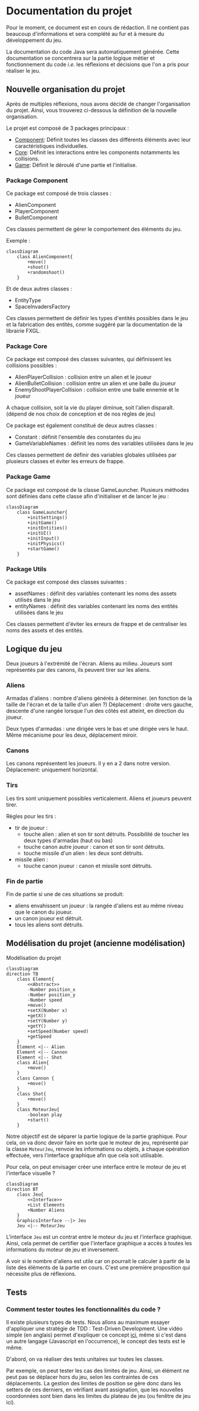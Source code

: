 # Documentation du projet

Pour le moment, ce document est en cours de rédaction. Il ne contient pas beaucoup d'informations et sera complété au fur et à mesure du développement du jeu.

La documentation du code Java sera automatiquement générée. Cette documentation se concentrera sur la partie logique métier et fonctionnement du code $i.e.$ les réflexions et décisions que l'on a pris pour réaliser le jeu.

## Nouvelle organisation du projet

Après de multiples réflexions, nous avons décidé de changer l'organisation du projet. Ainsi, vous trouverez ci-dessous la définition de la nouvelle organisation.

Le projet est composé de 3 packages principaux :

- [Component](#package-component): Définit toutes les classes des différents éléments avec leur caractéristiques individuelles.
- [Core](#package-core): Définit les interactions entre les components notamments les collisions.
- [Game](#package-game): Définit le déroulé d'une partie et l'initialise.

### Package Component

Ce package est composé de trois classes :

- AlienComponent
- PlayerComponent
- BulletComponent

Ces classes permettent de gérer le comportement des éléments du jeu.

Exemple :

```mermaid
classDiagram
    class AlienComponent{
        +move()
        +shoot()
        +randomshoot()
    }
```

Et de deux autres classes :

- EntityType
- SpaceInvadersFactory

Ces classes permettent de définir les types d'entités possibles dans le jeu et la fabrication des entités, comme suggéré par la documentation de la librairie FXGL.

### Package Core

Ce package est composé des classes suivantes, qui définissent les collisions possibles :

- AlienPlayerCollision : collision entre un alien et le joueur
- AlienBulletCollision : collision entre un alien et une balle du joueur
- EnemyShootPlayerCollision : collision entre une balle ennemie et le joueur

A chaque collision, soit la vie du player diminue, soit l'alien disparaît. (dépend de nos choix de conception et de nos règles de jeu)

Ce package est également constitué de deux autres classes :

- Constant : définit l'ensemble des constantes du jeu
- GameVariableNames : définit les noms des variables utilisées dans le jeu

Ces classes permettent de définir des variables globales utilisées par plusieurs classes et éviter les erreurs de frappe.

### Package Game

Ce package est composé de la classe GameLauncher.
Plusieurs méthodes sont définies dans cette classe afin d'initialiser et de lancer le jeu :

```mermaid
classDiagram
    class GameLauncher{
        +initSettings()
        +initGame()
        +initEntities()
        +initUI()
        +initInput()
        +initPhysics()
        +startGame()
    }
```

### Package Utils

Ce package est composé des classes suivantes :

- assetNames : définit des variables contenant les noms des assets utilisés dans le jeu
- entityNames : définit des variables contenant les noms des entités utilisées dans le jeu

Ces classes permettent d'éviter les erreurs de frappe et de centraliser les noms des assets et des entités.

## Logique du jeu

Deux joueurs à l'extrémité de l'écran.
Aliens au milieu.
Joueurs sont représentés par des canons, ils peuvent tirer sur les aliens.

### Aliens

Armadas d'aliens : nombre d'aliens générés à déterminer. (en fonction de la taille de l'écran et de la taille d'un alien ?)
Déplacement : droite vers gauche, descente d'une rangée lorsque l'un des côtés est atteint, en direction du joueur.

Deux types d'armadas : une dirigée vers le bas et une dirigée vers le haut. Même mécanisme pour les deux, déplacement miroir.

### Canons

Les canons représentent les joueurs. Il y en a 2 dans notre version.
Déplacement: uniquement horizontal.

### Tirs

Les tirs sont uniquement possibles verticalement.
Aliens et joueurs peuvent tirer.

Règles pour les tirs :

- tir de joueur :
  - touche alien : alien et son tir sont détruits. Possibilité de toucher les deux types d'armadas (haut ou bas)
  - touche canon autre joueur : canon et son tir sont détruits.
  - touche missile d'un alien : les deux sont détruits.
- missile alien :
  - touche canon joueur : canon et missile sont détruits.

### Fin de partie

Fin de partie si une de ces situations se produit:

- aliens envahissent un joueur : la rangée d'aliens est au même niveau que le canon du joueur.
- un canon joueur est détruit.
- tous les aliens sont détruits.

## Modélisation du projet (ancienne modélisation)

Modélisation du projet

```mermaid
classDiagram
direction TB
    class Element{
        <<Abstract>>
        -Number position_x
        -Number position_y
        -Number speed
        +move()
        +setX(Number x)
        +getX()
        +setY(Number y)
        +getY()
        +setSpeed(Number speed)
        +getSpeed
    }
    Element <|-- Alien
    Element <|-- Cannon
    Element <|-- Shot
    class Alien{
        +move()
    }
    class Cannon {
        +move()
    }
    class Shot{
        +move()
    }
    class MoteurJeu{
        -boolean play
        +start()
    }
```

Notre objectif est de séparer la partie logique de la partie graphique. Pour cela, on va donc devoir faire en sorte que le moteur de jeu, représenté par la classe `MoteurJeu`, renvoie les informations ou objets, à chaque opération effectuée, vers l'interface graphique afin que cela soit utilisable.

Pour cela, on peut envisager créer une interface entre le moteur de jeu et l'interface visuelle ?

```mermaid
classDiagram
direction BT
    class Jeu{
        <<Interface>>
        +List Elements
        +Number Aliens
    }
    GraphicsInterface --|> Jeu
    Jeu <|-- MoteurJeu
```

L'interface `Jeu` est un contrat entre le moteur du jeu et l'interface graphique. Ainsi, cela permet de certifier que l'interface graphique a accès à toutes les informations du moteur de jeu et inversement.

A voir si le nombre d'aliens est utile car on pourrait le calculer à partir de la liste des éléments de la partie en cours. C'est une première proposition qui nécessite plus de réflexions.

## Tests

### Comment tester toutes les fonctionnalités du code ?

Il existe plusieurs types de tests. Nous allons au maximum essayer d'appliquer une stratégie de TDD : Test-Driven Development.
Une vidéo simple (en anglais) permet d'expliquer ce concept [ici](https://www.youtube.com/watch?v=Jv2uxzhPFl4&pp=ugMICgJmchABGAE%3D), même si c'est dans un autre langage (Javascript en l'occurrence), le concept des tests est le même.

D'abord, on va réaliser des tests unitaires sur toutes les classes.

Par exemple, on peut tester les cas des limites de jeu. Ainsi, un élément ne peut pas se déplacer hors du jeu, selon les contraintes de ces déplacements.
La gestion des limites de position se gère donc dans les setters de ces derniers, en vérifiant avant assignation, que les nouvelles coordonnées sont bien dans les limites du plateau de jeu (ou fenêtre de jeu ici).
